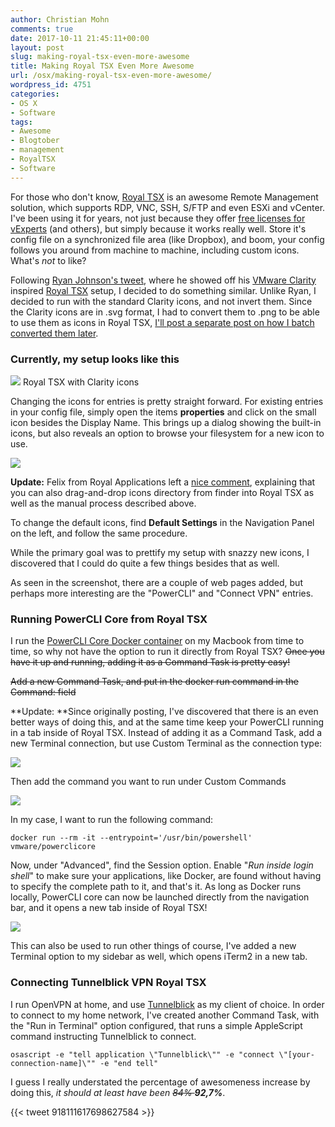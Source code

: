 ```yaml
---
author: Christian Mohn
comments: true
date: 2017-10-11 21:45:11+00:00
layout: post
slug: making-royal-tsx-even-more-awesome
title: Making Royal TSX Even More Awesome
url: /osx/making-royal-tsx-even-more-awesome/
wordpress_id: 4751
categories:
- OS X
- Software
tags:
- Awesome
- Blogtober
- management
- RoyalTSX
- Software
---
```


For those who don't know, [Royal TSX](https://www.royalapplications.com/ts/mac/features) is an awesome Remote Management solution, which supports RDP, VNC, SSH, S/FTP and even ESXi and vCenter. I've been using it for years, not just because they offer [free licenses for vExperts](https://www.royalapplications.com/ts/nfr/) (and others), but simply because it works really well. Store it's config file on a synchronized file area (like Dropbox), and boom, your config follows you around from machine to machine, including custom icons. What's _not_ to like?
<!--more-->

Following [Ryan Johnson's tweet](https://twitter.com/tenthirtyam/status/913734554216693765), where he showed off his [VMware Clarity](https://github.com/vmware/clarity/tree/master/src/clarity-icons) inspired [Royal TSX](https://www.royalapplications.com/ts/mac/features) setup, I decided to do something similar. Unlike Ryan, I decided to run with the standard Clarity icons, and not invert them. Since the Clarity icons are in .svg format, I had to convert them to .png to be able to use them as icons in Royal TSX, [I'll post a separate post on how I batch converted them later](http://vninja.net/osx/mass-converting-svg-to-png-on-macos/).



### Currently, my setup looks like this



[![](/img/Screenshot-2017-10-11-23.16.25-186x300.png)](/img/Screenshot-2017-10-11-23.16.25.png) Royal TSX with Clarity icons

Changing the icons for entries is pretty straight forward. For existing entries in your config file, simply open the items **properties** and click on the small icon besides the Display Name. This brings up a dialog showing the built-in icons, but also reveals an option to browse your filesystem for a new icon to use.

[![](/img/Screenshot-2017-10-11-23.21.48-644x305.png)](/img/Screenshot-2017-10-11-23.21.48.png)

**Update:** Felix from Royal Applications left a [nice comment](http://vninja.net/osx/making-royal-tsx-even-more-awesome/#comment-19281), explaining that you can also drag-and-drop icons directory from finder into Royal TSX as well as the manual process described above.

To change the default icons, find **Default Settings** in the Navigation Panel on the left, and follow the same procedure.

While the primary goal was to prettify my setup with snazzy new icons, I discovered that I could do quite a few things besides that as well.

As seen in the screenshot, there are a couple of web pages added, but perhaps more interesting are the "PowerCLI" and "Connect VPN" entries.



### Running PowerCLI Core from Royal TSX



I run the [PowerCLI Core Docker container](http://www.virtuallyghetto.com/2016/10/powercli-core-is-now-available-on-docker-hub.html) on my Macbook from time to time, so why not have the option to run it directly from Royal TSX? <del>Once you have it up and running, adding it as a Command Task is pretty easy!</del>

<del>Add a new Command Task, and put in the docker run command in the Command: field</del>

**Update: **Since originally posting, I've discovered that there is an even better ways of doing this, and at the same time keep your PowerCLI running in a tab inside of Royal TSX. Instead of adding it as a Command Task, add a new Terminal connection, but use Custom Terminal as the connection type:

[![](/img/Screenshot-2017-10-16-18.00.39-300x210.png)](/img/Screenshot-2017-10-16-18.00.39.png)

Then add the command you want to run under Custom Commands

[![](/img/Screenshot-2017-10-16-18.01.51-300x213.png)](/img/Screenshot-2017-10-16-18.01.51.png)

In my case, I want to run the following command:

`docker run --rm -it --entrypoint='/usr/bin/powershell' vmware/powerclicore
`

Now, under "Advanced", find the Session option. Enable "_Run inside login shell_" to make sure your applications, like Docker, are found without having to specify the complete path to it, and that's it. As long as Docker runs locally, PowerCLI core can now be launched directly from the navigation bar, and it opens a new tab inside of Royal TSX!

[![](/img/Screenshot-2017-10-16-18.03.27-300x95.png)](/img/Screenshot-2017-10-16-18.03.27.png)

This can also be used to run other things of course, I've added a new Terminal option to my sidebar as well, which opens iTerm2 in a new tab.



### Connecting Tunnelblick VPN Royal TSX



I run OpenVPN at home, and use [Tunnelblick](https://www.tunnelblick.net) as my client of choice. In order to connect to my home network, I've created another Command Task, with the "Run in Terminal" option configured, that runs a simple AppleScript command instructing Tunnelblick to connect.

`osascript -e "tell application \"Tunnelblick\"" -e "connect \"[your-connection-name]\"" -e "end tell"`

I guess I really understated the percentage of awesomeness increase by doing this, _it should at least have been <del>84% </del>**92,7%**_.

{{< tweet 918111617698627584 >}}
